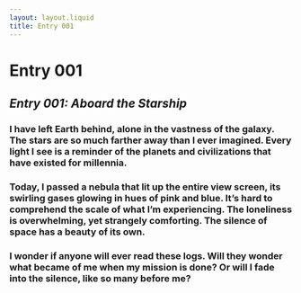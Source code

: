 ```yaml
---
layout: layout.liquid
title: Entry 001
---
```


<!--
Model: OpenAI GPT-3
Prompt: "Write a blog post from the perspective of a lone human interstellar explorer reflecting on their journey. Include thoughts on the vastness of space, loneliness, and wonder."
-->

# Entry 001
## *Entry 001: Aboard the Starship*
### I have left Earth behind, alone in the vastness of the galaxy. The stars are so much farther away than I ever imagined. Every light I see is a reminder of the planets and civilizations that have existed for millennia. 

### Today, I passed a nebula that lit up the entire view screen, its swirling gases glowing in hues of pink and blue. It’s hard to comprehend the scale of what I’m experiencing. The loneliness is overwhelming, yet strangely comforting. The silence of space has a beauty of its own.

### I wonder if anyone will ever read these logs. Will they wonder what became of me when my mission is done? Or will I fade into the silence, like so many before me?